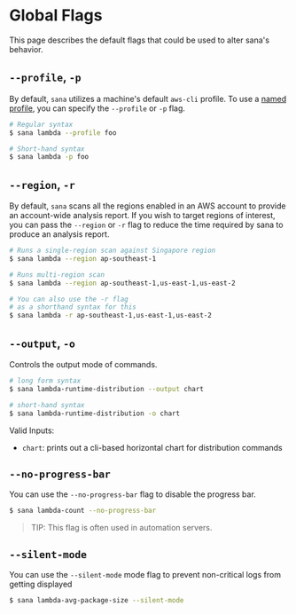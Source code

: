 # Global Flags

This page describes the default flags that could be used to alter sana's behavior.

## `--profile`, `-p`

By default, `sana` utilizes a machine's default `aws-cli` profile. To use a [named profile](https://docs.aws.amazon.com/cli/latest/userguide/cli-configure-files.html#cli-configure-files-using-profiles), you can specify the `--profile` or `-p` flag.

```sh
# Regular syntax
$ sana lambda --profile foo

# Short-hand syntax
$ sana lambda -p foo
```

## `--region`, `-r`

By default, `sana` scans all the regions enabled in an AWS account to provide an account-wide analysis report. If you wish to target regions of interest, you can pass the `--region` or `-r` flag to reduce the time required by sana to produce an analysis report.

```sh
# Runs a single-region scan against Singapore region
$ sana lambda --region ap-southeast-1

# Runs multi-region scan
$ sana lambda --region ap-southeast-1,us-east-1,us-east-2

# You can also use the -r flag
# as a shorthand syntax for this
$ sana lambda -r ap-southeast-1,us-east-1,us-east-2
```

## `--output`, `-o`

Controls the output mode of commands.

```sh
# long form syntax
$ sana lambda-runtime-distribution --output chart

# short-hand syntax
$ sana lambda-runtime-distribution -o chart
```

Valid Inputs:

- `chart`: prints out a cli-based horizontal chart for distribution commands

## `--no-progress-bar`

You can use the `--no-progress-bar` flag to disable the progress bar.

```sh
$ sana lambda-count --no-progress-bar
```

> TIP: This flag is often used in automation servers.

## `--silent-mode`

You can use the `--silent-mode` mode flag to prevent non-critical logs from getting displayed

```sh
$ sana lambda-avg-package-size --silent-mode
```
